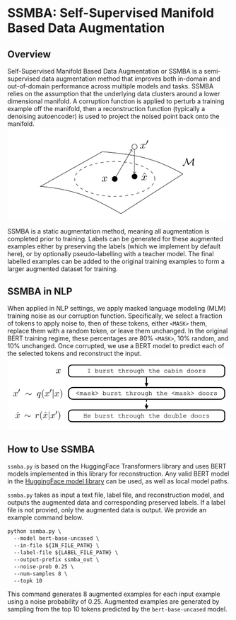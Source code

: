 # SSMBA: **S**elf-**S**upervised **M**anifold **B**ased Data **A**ugmentation

## Overview

Self-Supervised Manifold Based Data Augmentation or SSMBA is a semi-supervised data augmentation method that improves both in-domain and out-of-domain performance across multiple models and tasks. SSMBA relies on the assumption that the underlying data clusters around a lower dimensional manifold. A corruption function is applied to perturb a training example off the manifold, then a reconstruction function (typically a denoising autoencoder) is used to project the noised point back onto the
manifold. ![SSMBA perturbs and reconstructs examples to move along a manifold](img/ssmba.png)

SSMBA is a static augmentation method, meaning all augmentation is completed prior to training. Labels can be generated for these augmented examples either by preserving the labels (which we implement by default here), or by optionally pseudo-labelling with a teacher model. The final labelled examples can be added to the original training examples to form a larger augmented dataset for training.

## SSMBA in NLP

When applied in NLP settings, we apply masked language modeling (MLM) training noise as our corruption function. Specifically, we select a fraction of tokens to apply noise to, then of these tokens, either `<MASK>` them, replace them with a random token, or leave them unchanged. In the original BERT training regime, these percentages are 80% `<MASK>`, 10% random, and 10% unchanged. Once corrupted, we use a BERT model to predict each of the selected tokens and reconstruct the input. 
![Using SSMBA in NLP](img/nlp_example.png)

## How to Use SSMBA

`ssmba.py` is based on the HuggingFace Transformers library and uses BERT models implemented in this library for reconstruction. Any valid BERT model in the [HuggingFace model library](https://huggingface.co/models) can be used, as well as local model paths.

`ssmba.py` takes as input a text file, label file, and reconstruction model, and outputs the augmented data and corresponding preserved labels. If a label file is not provied, only the augmented data is output. We provide an example command below.

```
python ssmba.py \
  --model bert-base-uncased \
  --in-file ${IN_FILE_PATH} \
  --label-file ${LABEL_FILE_PATH} \
  --output-prefix ssmba_out \
  --noise-prob 0.25 \ 
  --num-samples 8 \
  --topk 10
```

This command generates 8 augmented examples for each input example using a noise probability of 0.25. Augmented examples are generated by sampling from the top 10 tokens predicted by the `bert-base-uncased` model.
